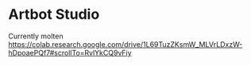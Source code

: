 # Artbot Studio
Currently molten
https://colab.research.google.com/drive/1L69TuzZKsmW_MLVrLDxzW-hDpoaePQf7#scrollTo=RvlYkCQ9vFiy